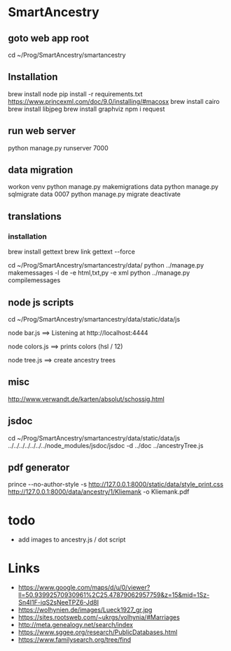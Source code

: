 # SmartAncestry

## goto web app root

cd ~/Prog/SmartAncestry/smartancestry

## Installation

brew install node
pip install -r requirements.txt
https://www.princexml.com/doc/9.0/installing/#macosx
brew install cairo
brew install libjpeg
brew install graphviz
npm i request

## run web server

python manage.py runserver 7000

## data migration

workon venv
python manage.py makemigrations data
python manage.py sqlmigrate data 0007
python manage.py migrate
deactivate

## translations

### installation

brew install gettext
brew link gettext --force

cd ~/Prog/SmartAncestry/smartancestry/data/
python ../manage.py makemessages -l de -e html,txt,py -e xml
python ../manage.py compilemessages

## node js scripts

cd ~/Prog/SmartAncestry/smartancestry/data/static/data/js

node bar.js 
==> Listening at http://localhost:4444

node colors.js 
==> prints colors (hsl / 12)

node tree.js
==> create ancestry trees

## misc

http://www.verwandt.de/karten/absolut/schossig.html

## jsdoc

cd ~/Prog/SmartAncestry/smartancestry/data/static/data/js
../../../../../../../node_modules/jsdoc/jsdoc -d ../doc ../ancestryTree.js 

## pdf generator

prince --no-author-style -s http://127.0.0.1:8000/static/data/style_print.css http://127.0.0.1:8000/data/ancestry/1/Kliemank -o Kliemank.pdf

# todo

- add images to ancestry.js / dot script

# Links

- https://www.google.com/maps/d/u/0/viewer?ll=50.93992570930961%2C25.47879062957759&z=15&mid=1Sz-Sn4I1F-iqS2sNeeTPZ6-Jd8I
- https://wolhynien.de/images/Lueck1927_gr.jpg
- https://sites.rootsweb.com/~ukrgs/volhynia/#Marriages
- http://meta.genealogy.net/search/index
- https://www.sggee.org/research/PublicDatabases.html
- https://www.familysearch.org/tree/find